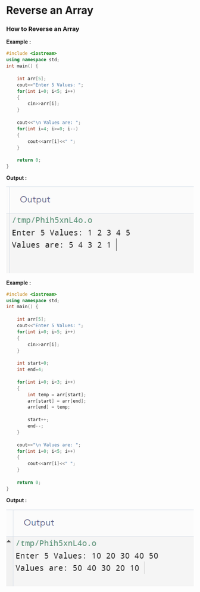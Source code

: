 # Reverse an Array

### How to Reverse an Array

**Example :**

```cpp
#include <iostream>
using namespace std;
int main() {
    
    int arr[5];
    cout<<"Enter 5 Values: ";
    for(int i=0; i<5; i++)
    {
        cin>>arr[i];
    }
    
    cout<<"\n Values are: ";
    for(int i=4; i>=0; i--)
    {
        cout<<arr[i]<<" ";
    }

    return 0;
}
```
**Output :**

![output](output-1.png)

**Example :**

```cpp
#include <iostream>
using namespace std;
int main() {
    
    int arr[5];
    cout<<"Enter 5 Values: ";
    for(int i=0; i<5; i++)
    {
        cin>>arr[i];
    }
    
    int start=0;
    int end=4;
    
    for(int i=0; i<3; i++)
    {
        int temp = arr[start];
        arr[start] = arr[end];
        arr[end] = temp;
        
        start++;
        end--;
    }
    
    cout<<"\n Values are: ";
    for(int i=0; i<5; i++)
    {
        cout<<arr[i]<<" ";
    }

    return 0;
}
```

**Output :**

![output](output-2.png)

